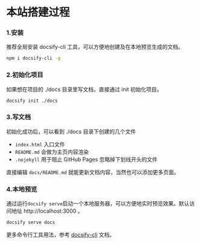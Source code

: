 # 本站搭建过程

### 1.安装

推荐全局安装 docsify-cli 工具，可以方便地创建及在本地预览生成的文档。

```bash
npm i docsify-cli -g
```

### 2.初始化项目

如果想在项目的 ./docs 目录里写文档，直接通过 init 初始化项目。

```bash
docsify init ./docs
```

### 3.写文档

初始化成功后，可以看到 ./docs 目录下创建的几个文件

- `index.html` 入口文件
- `README.md` 会做为主页内容渲染
- `.nojekyll` 用于阻止 GitHub Pages 忽略掉下划线开头的文件


直接编辑 `docs/README.md` 就能更新文档内容，当然也可以添加更多页面。

### 4.本地预览

通过运行`docsify serve`启动一个本地服务器，可以方便地实时预览效果。默认访问地址 http://localhost:3000 。

```bash
docsify serve docs
```

更多命令行工具用法，参考 [docsify-cli](https://github.com/docsifyjs/docsify-cli) 文档。